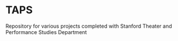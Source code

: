 # TAPS
Repository for various projects completed with Stanford Theater and Performance Studies Department

